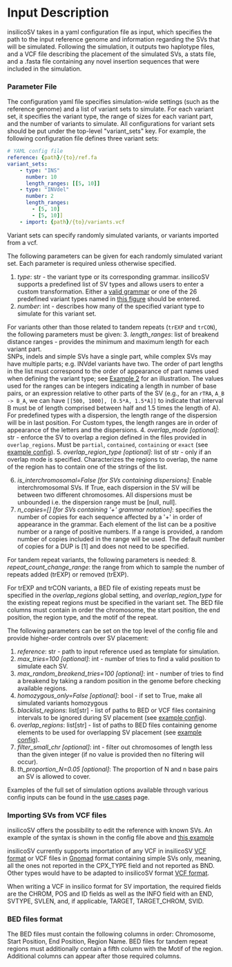 # Input Description
insilicoSV takes in a yaml configuration file as input, which specifies the path to the input reference genome and information regarding the SVs that will be simulated. 
Following the simulation, it outputs two haplotype files, and a VCF file describing the placement of the simulated SVs, a stats file, and a .fasta file containing any novel insertion sequences that were included in the simulation. 

### Parameter File
The configuration yaml file specifies simulation-wide settings (such as the reference genome) and a list of
variant sets to simulate.  For each variant set, it specifies the variant type, the range of sizes for each variant part,
and the number of variants to simulate. All configurations for variant sets should be put under the top-level "variant_sets" key. 
For example, the following configuration file defines three variant sets:

```yaml
# YAML config file
reference: {path}/{to}/ref.fa
variant_sets:
    - type: "INS"
      number: 10
      length_ranges: [[5, 10]]
    - type: "INVdel"
      number: 2
      length_ranges: 
        - [5, 10]
        - [5, 10]]
    - import: {path}/{to}/variants.vcf 
```

Variant sets can specify randomly simulated variants, or variants imported from a vcf.

The following parameters can be given for each randomly simulated variant set.  Each parameter is required unless otherwise specified.
1. *type*: str - the variant type or its corresponding grammar.  insilicoSV supports a predefined list of SV types and allows users to enter a custom transformation. Either a [valid grammar](sv_grammar.md) or one of the 26 predefined variant types named in [this figure](sv_grammar.md) should be entered.
2. *number*: int - describes how many of the specified variant type to simulate for this variant set.

For variants other than those related to tandem repeats (`trEXP` and `trCON`), the following
parameters must be given:
3. *length_ranges*: list of breakend distance ranges  - provides the minimum and maximum length for each variant part.  
SNPs, indels and simple SVs have a single part, while complex SVs
may have multiple parts; e.g. INVdel variants have two.  The order of part lengths in the list must correspond to the order of appearance
of part names used when defining the variant type; see [Example 2](use_cases.md#example-2---custom-svs) for an illustration. 
The values used for the ranges can be integers indicating a length in number of base pairs, or an expression relative to 
other parts of the SV (e.g., for an `rTRA`, `A_B -> B_A`, we can have `[[500, 1000], [0.5*A, 1.5*A]]` to indicate that interval 
B must be of length comprised between half and 1.5 times the length of A).
For predefined types with a dispersion, the length range of the dispersion will be in last position.
For Custom types, the length ranges are in order of appearance of the letters and the dispersions.
4. *overlap_mode [optional]*: str - enforce the SV to overlap a region defined in the files provided in `overlap_regions`. Must be `partial`, `contained`, `containing` or `exact` (see [example config](use_cases#example-5---placing-svs-at-known-repetitive-element-intervals)).
5. *overlap_region_type [optional]*: list of str - only if an overlap mode is specified. Characterizes the regions to overlap, the name of the region has to contain one of the strings of the list. 

6. *is_interchromosomal=False [for SVs containing dispersions]*: Enable interchromosomal SVs. If True, each dispersion in the SV will be 
between two different chromosomes. All dispersions must be unbounded i.e. the dispersion range must be [null, null].
7. *n_copies=[] [for SVs containing '+' grammar notation]*: specifies the number of copies for each sequence affected by a '+' in order of appearance in the grammar.
Each element of the list can be a positive number or a range of positive numbers. If a range is provided, a random number of copies included in the range will be used.
The default number of copies for a DUP is [1] and does not need to be specified.

For tandem repeat variants, the following parameters is needed:
8. *repeat_count_change_range*: the range from which to sample the number of repeats added (trEXP) or removed (trEXP).

For trEXP and trCON variants, a BED file of existing repeats must be specified in the 
*overlap_regions* global setting, and *overlap_region_type* for the existing repeat regions must
be specified in the variant set. The BED file columns must contain in order the chromosome, the start position, the end position, the region type, and the motif of the repeat.


The following parameters can be set on the top level of the config file and provide higher-order controls over SV placement:
1. *reference*: str - path to input reference used as template for simulation.
2. *max_tries=100 [optional]*: int - number of tries to find a valid position to simulate each SV.
3. *max_random_breakend_tries=100 [optional]*: int - number of tries to find a breakend by taking a random position in the genome before checking available regions.
3. *homozygous_only=False [optional]*: bool - if set to True, make all simulated variants homozygous
4. *blacklist_regions*: list[str] - list of paths to BED or VCF files containing intervals to be ignored during SV placement (see [example config](use_cases#example-4---marking-banned-intervals-of-the-genome)).
5. *overlap_regions*: list[str] - list of paths to BED files containing genome elements to be used for overlapping SV placement (see [example config](use_cases#example-5---placing-svs-at-known-repetitive-element-intervals)).
6. *filter_small_chr [optional]*: int - filter out chromosomes of length less than the given integer (if no value is provided then no filtering will occur).
7. *th_proportion_N=0.05 [optional]*: The proportion of N and n base pairs an SV is allowed to cover.

Examples of the full set of simulation options available through various config inputs can be found in the [use cases](use_cases) page.

### Importing SVs from VCF files
insilicoSV offers the possibility to edit the reference with known SVs.
An example of the syntax is shown in the config file above and [this example](use_cases.md#example-3---editing-reference-with-known-svs)

insilicoSV currently supports importation of any VCF in insilicoSV [VCF format](outputs.md#output-vcf-file) or 
VCF files in [Gnomad](https://gnomad.broadinstitute.org/) format containing simple SVs only, meaning, all the ones
not reported in the CPX_TYPE field and not reported as BND.
Other types would have to be adapted to insilicoSV format [VCF format](outputs.md#output-vcf-file).

When writing a VCF in insilico format for SV importation, the required fields are the CHROM, POS and ID fields as well as
the INFO field with an END, SVTYPE, SVLEN, and, if applicable, TARGET, TARGET_CHROM, SVID. 

### BED files format
The BED files must contain the following columns in order: Chromosome, Start Position,
End Position, Region Name.
BED files for tandem repeat regions must additionally contain a fifth column with the Motif of the region.
Additional columns can appear after those required columns.
